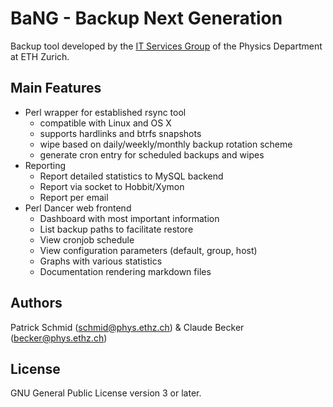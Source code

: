   BaNG - Backup Next Generation
=================================

Backup tool developed by the [IT Services Group](http://isg.phys.ethz.ch) of the Physics Department at ETH Zurich.


 Main Features
---------------

  * Perl wrapper for established rsync tool
    * compatible with Linux and OS X
    * supports hardlinks and btrfs snapshots
    * wipe based on daily/weekly/monthly backup rotation scheme
    * generate cron entry for scheduled backups and wipes
  * Reporting
    * Report detailed statistics to MySQL backend
    * Report via socket to Hobbit/Xymon
    * Report per email
  * Perl Dancer web frontend
    * Dashboard with most important information
    * List backup paths to facilitate restore
    * View cronjob schedule
    * View configuration parameters (default, group, host)
    * Graphs with various statistics
    * Documentation rendering markdown files


 Authors
---------

Patrick Schmid (schmid@phys.ethz.ch) & Claude Becker (becker@phys.ethz.ch)


 License
---------

GNU General Public License version 3 or later.
